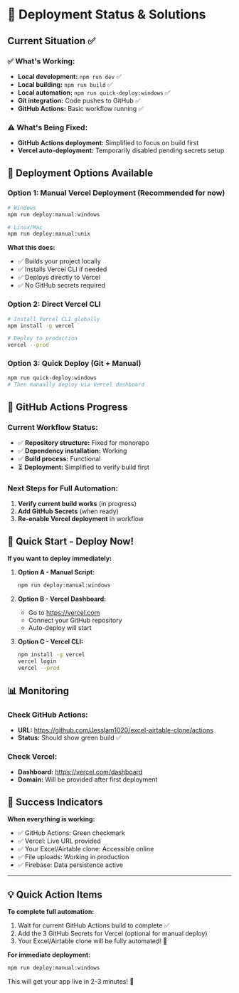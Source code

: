 # 🚀 Deployment Status & Solutions

## Current Situation ✅

### ✅ What's Working:
- **Local development:** `npm run dev` ✅
- **Local building:** `npm run build` ✅  
- **Local automation:** `npm run quick-deploy:windows` ✅
- **Git integration:** Code pushes to GitHub ✅
- **GitHub Actions:** Basic workflow running ✅

### ⚠️ What's Being Fixed:
- **GitHub Actions deployment:** Simplified to focus on build first
- **Vercel auto-deployment:** Temporarily disabled pending secrets setup

## 🎯 Deployment Options Available

### Option 1: Manual Vercel Deployment (Recommended for now)
```bash
# Windows
npm run deploy:manual:windows

# Linux/Mac  
npm run deploy:manual:unix
```

**What this does:**
- ✅ Builds your project locally
- ✅ Installs Vercel CLI if needed
- ✅ Deploys directly to Vercel
- ✅ No GitHub secrets required

### Option 2: Direct Vercel CLI
```bash
# Install Vercel CLI globally
npm install -g vercel

# Deploy to production
vercel --prod
```

### Option 3: Quick Deploy (Git + Manual)
```bash
npm run quick-deploy:windows
# Then manually deploy via Vercel dashboard
```

## 🔧 GitHub Actions Progress

### Current Workflow Status:
- ✅ **Repository structure:** Fixed for monorepo
- ✅ **Dependency installation:** Working
- ✅ **Build process:** Functional
- ⏳ **Deployment:** Simplified to verify build first

### Next Steps for Full Automation:
1. **Verify current build works** (in progress)
2. **Add GitHub Secrets** (when ready)
3. **Re-enable Vercel deployment** in workflow

## 🚀 Quick Start - Deploy Now!

**If you want to deploy immediately:**

1. **Option A - Manual Script:**
   ```bash
   npm run deploy:manual:windows
   ```

2. **Option B - Vercel Dashboard:**
   - Go to https://vercel.com
   - Connect your GitHub repository
   - Auto-deploy will start

3. **Option C - Vercel CLI:**
   ```bash
   npm install -g vercel
   vercel login
   vercel --prod
   ```

## 📊 Monitoring

### Check GitHub Actions:
- **URL:** https://github.com/Jesslam1020/excel-airtable-clone/actions
- **Status:** Should show green build ✅

### Check Vercel:
- **Dashboard:** https://vercel.com/dashboard
- **Domain:** Will be provided after first deployment

## 🎉 Success Indicators

**When everything is working:**
- ✅ GitHub Actions: Green checkmark
- ✅ Vercel: Live URL provided  
- ✅ Your Excel/Airtable clone: Accessible online
- ✅ File uploads: Working in production
- ✅ Firebase: Data persistence active

---

## 💡 Quick Action Items

**To complete full automation:**
1. Wait for current GitHub Actions build to complete ✅
2. Add the 3 GitHub Secrets for Vercel (optional for manual deploy)
3. Your Excel/Airtable clone will be fully automated! 🚀

**For immediate deployment:**
```bash
npm run deploy:manual:windows
```

This will get your app live in 2-3 minutes! 🎯
